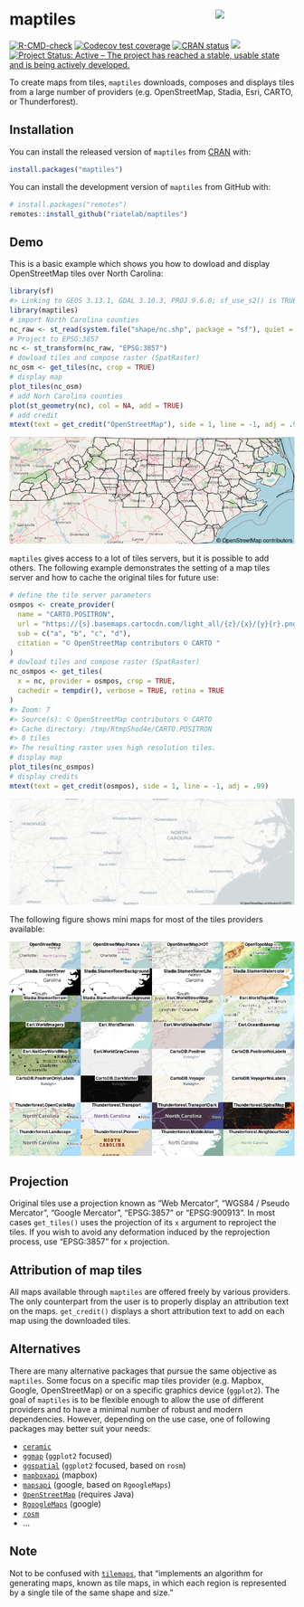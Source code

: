 
<!-- README.md is generated from README.Rmd. Please edit that file -->

# maptiles <img src="man/figures/logo.png" align="right" width="140"/>

<!-- badges: start -->

[![R-CMD-check](https://github.com/riatelab/maptiles/actions/workflows/check-standard.yaml/badge.svg)](https://github.com/riatelab/maptiles/actions/workflows/check-standard.yaml)
[![Codecov test
coverage](https://codecov.io/gh/riatelab/maptiles/branch/main/graph/badge.svg)](https://app.codecov.io/gh/riatelab/maptiles?branch=main)
[![CRAN
status](https://www.r-pkg.org/badges/version/maptiles)](https://CRAN.R-project.org/package=maptiles)
![](https://cranlogs.r-pkg.org/badges/maptiles) [![Project Status:
Active – The project has reached a stable, usable state and is being
actively
developed.](https://www.repostatus.org/badges/latest/active.svg)](https://www.repostatus.org/#active)
<!-- badges: end -->

To create maps from tiles, `maptiles` downloads, composes and displays
tiles from a large number of providers (e.g. OpenStreetMap, Stadia,
Esri, CARTO, or Thunderforest).

## Installation

You can install the released version of `maptiles` from
[CRAN](https://CRAN.R-project.org/package=maptiles) with:

``` r
install.packages("maptiles")
```

You can install the development version of `maptiles` from GitHub with:

``` r
# install.packages("remotes")
remotes::install_github("riatelab/maptiles")
```

## Demo

This is a basic example which shows you how to dowload and display
OpenStreetMap tiles over North Carolina:

``` r
library(sf)
#> Linking to GEOS 3.13.1, GDAL 3.10.3, PROJ 9.6.0; sf_use_s2() is TRUE
library(maptiles)
# import North Carolina counties
nc_raw <- st_read(system.file("shape/nc.shp", package = "sf"), quiet = TRUE)
# Project to EPSG:3857
nc <- st_transform(nc_raw, "EPSG:3857")
# dowload tiles and compose raster (SpatRaster)
nc_osm <- get_tiles(nc, crop = TRUE)
# display map
plot_tiles(nc_osm)
# add Norh Carolina counties
plot(st_geometry(nc), col = NA, add = TRUE)
# add credit
mtext(text = get_credit("OpenStreetMap"), side = 1, line = -1, adj = .99)
```

![](man/figures/README-example-1.png)

`maptiles` gives access to a lot of tiles servers, but it is possible to
add others. The following example demonstrates the setting of a map
tiles server and how to cache the original tiles for future use:

``` r
# define the tile server parameters
osmpos <- create_provider(
  name = "CARTO.POSITRON",
  url = "https://{s}.basemaps.cartocdn.com/light_all/{z}/{x}/{y}{r}.png",
  sub = c("a", "b", "c", "d"),
  citation = "© OpenStreetMap contributors © CARTO "
)
# dowload tiles and compose raster (SpatRaster)
nc_osmpos <- get_tiles(
  x = nc, provider = osmpos, crop = TRUE,
  cachedir = tempdir(), verbose = TRUE, retina = TRUE
)
#> Zoom: 7
#> Source(s): © OpenStreetMap contributors © CARTO 
#> Cache directory: /tmp/RtmpShod4e/CARTO.POSITRON
#> 8 tiles
#> The resulting raster uses high resolution tiles.
# display map
plot_tiles(nc_osmpos)
# display credits
mtext(text = get_credit(osmpos), side = 1, line = -1, adj = .99)
```

![](man/figures/README-example2-1.png)

The following figure shows mini maps for most of the tiles providers
available:

![](man/figures/README-front.png)

## Projection

Original tiles use a projection known as “Web Mercator”, “WGS84 / Pseudo
Mercator”, “Google Mercator”, “EPSG:3857” or “EPSG:900913”. In most
cases `get_tiles()` uses the projection of its `x` argument to reproject
the tiles. If you wish to avoid any deformation induced by the
reprojection process, use “EPSG:3857” for `x` projection.

## Attribution of map tiles

All maps available through `maptiles` are offered freely by various
providers. The only counterpart from the user is to properly display an
attribution text on the maps. `get_credit()` displays a short
attribution text to add on each map using the downloaded tiles.

## Alternatives

There are many alternative packages that pursue the same objective as
`maptiles`. Some focus on a specific map tiles provider (e.g. Mapbox,
Google, OpenStreetMap) or on a specific graphics device (`ggplot2`). The
goal of `maptiles` is to be flexible enough to allow the use of
different providers and to have a minimal number of robust and modern
dependencies. However, depending on the use case, one of following
packages may better suit your needs:

- [`ceramic`](https://github.com/hypertidy/ceramic)  
- [`ggmap`](https://github.com/dkahle/ggmap) (`ggplot2` focused)
- [`ggspatial`](https://github.com/paleolimbot/ggspatial) (`ggplot2`
  focused, based on `rosm`)
- [`mapboxapi`](https://github.com/walkerke/mapboxapi) (mapbox)
- [`mapsapi`](https://github.com/michaeldorman/mapsapi/) (google, based
  on `RgoogleMaps`)
- [`OpenStreetMap`](https://github.com/ifellows/ROSM) (requires Java)
- [`RgoogleMaps`](https://github.com/markusloecher/rgooglemaps) (google)
- [`rosm`](https://github.com/paleolimbot/rosm)
- …

## Note

Not to be confused with
[`tilemaps`](https://github.com/kaerosen/tilemaps), that “implements an
algorithm for generating maps, known as tile maps, in which each region
is represented by a single tile of the same shape and size.”
